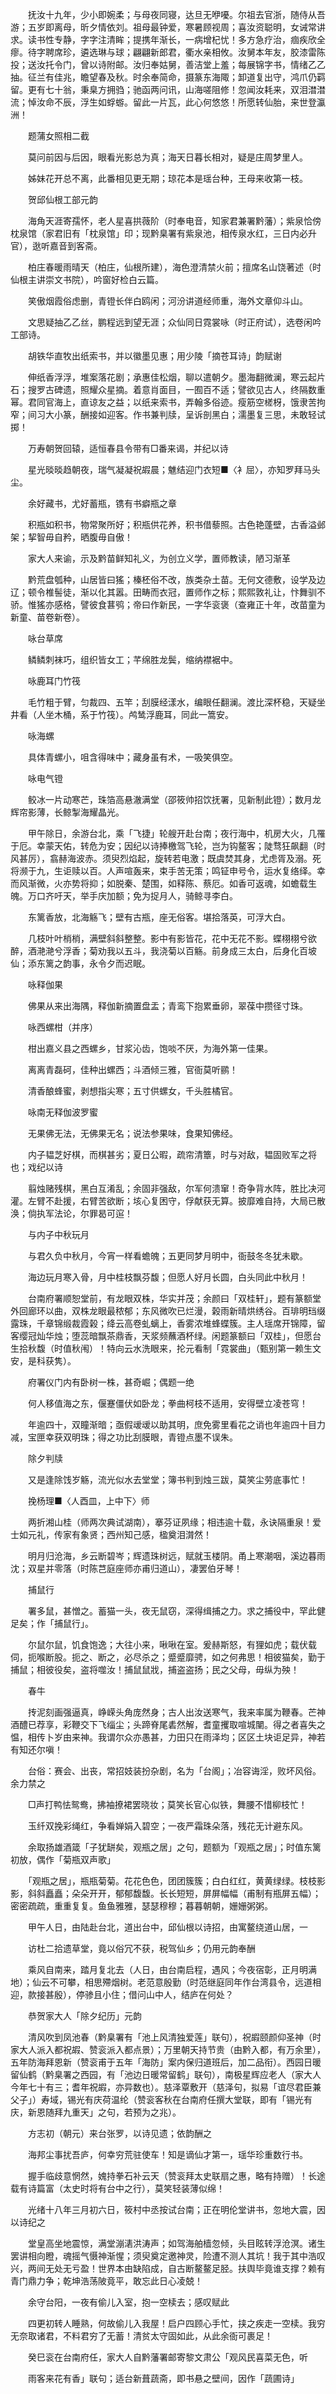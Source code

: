 <!-- { "loadSidebar": true } -->
　　抚汝十九年，少小即婉柔；与母夜同寝，达旦无咿嚘。尔祖去官浙，随侍从吾游；五岁即离母，昕夕情依刘。祖母最钟爱，寒暑顾视周；喜汝资聪明，女诫常讲求。读书性专静，字字注清眸；提携年渐长，一病增杞忧！多方急疗治，痼疾欣全瘳。待字聘席珍，遴选琳与球；翩翩新郎君，衢水亲相攸。汝舅本年友，胶漆雷陈投；送汝托令门，曾以诗附邮。汝归奉姑舅，善洁堂上羞；每展锦字书，情绪乙乙抽。征兰有佳兆，瞻望春及秋。时余奉简命，摄篆东海陬；卸道复出守，鸿爪仍羁留。更有七十翁，秉臬方拥驺；驰函两问讯，山海嗟阻修！忽闻汝耗来，双泪澘澘流；悼汝命不辰，浮生如蜉蝣。留此一片瓦，此心何悠悠！所愿转仙胎，来世登瀛洲！

　　题蒲女照相二截

　　莫问前因与后因，眼看光影总为真；海天日暮长相对，疑是庄周梦里人。

　　姊妹花开总不离，此番相见更无期；琼花本是瑶台种，王母来收第一枝。

　　贺邱仙根工部元韵

　　海角天涯寄孺怀，老人星喜拱薇阶（时奉电音，知家君兼署黔藩）；紫泉恰傍枕泉馆（家君旧有「枕泉馆」印；现黔臬署有紫泉池，相传泉水红，三日内必升官），逖听嘉音到客斋。

　　柏庄春暖雨晴天（柏庄，仙根所建），海色澄清禁火前；擅席名山饶著述（时仙根主讲崇文书院），吟窗好检白云篇。

　　笑傲烟霞俗虑删，青镫长伴白鸥闲；河汾讲道经师重，海外文章仰斗山。

　　文思疑抽乙乙丝，鹏程远到望无涯；众仙同日霓裳咏（时正府试），选卷闲吟工部诗。

　　胡铁华直牧出纸索书，并以徽墨见惠；用少陵「摘苍耳诗」韵赋谢

　　伸纸香浮浮，堆案落花剧；承惠佳松烟，聊以遣朝夕。墨海翻微澜，寒云起片石；搜罗古碑遗，照耀众星摘。着意肖面目，一囿百不适；譬欲见古人，终隔数重幂。君同官海上，直谅友之益；以纸来索书，弄翰多俗迹。瘦筋空槎枒，饿隶苦拘窄；间习大小篆，酬接如迎客。作书兼判牍，呈诉剖黑白；濡墨复三思，未敢轻试掷！

　　万寿朝贺回辕，适恒春县令带有□番来谒，并纪以诗

　　星光晱晱趋朝夜，瑞气凝凝祝嘏晨；魋结迎门衣短■〈衤屈〉，亦知罗拜马头尘。

　　余好藏书，尤好蓄瓶，镌有书癖瓶之章

　　积瓶如积书，物常聚所好；积瓶供花养，积书借藜照。古色艳蓬壁，古香溢邺架；挈智毋自矜，晒腹毋自傲！

　　家大人来谕，示及黔苗鲜知礼义，为创立义学，置师教读，陋习渐革

　　黔荒盘瓠种，山居皆曰猺；榛柸俗不改，族类杂土苗。无何文德敷，设学及边辽；顿令椎髻徒，渐以化其嚣。田畴而衣冠，置师作之标；熙熙敦礼让，忭舞驯不骄。惟猺亦感格，譬彼食葚鸮；帝曰作新民，一字华衮褒（查雍正十年，改苗童为新童、苗卷新卷）。

　　咏台草席

　　鳞鳞刺袜巧，组织皆女工；芊绵胜龙鬓，缩纳襟裾中。

　　咏鹿耳门竹筏

　　毛竹粗于臂，匀裁四、五竿；刮膜经漾水，编眼任翻澜。渡比深杯稳，天疑坐井看（人坐木桶，系于竹筏）。鸬鸶浮鹿耳，同此一篙安。

　　咏海螺

　　具体青螺小，咀含得味中；藏身虽有术，一吸笑俱空。

　　咏电气镫

　　鲛冰一片动寒芒，珠箔高悬澈满堂（邵筱帅招饮抚署，见新制此镫）；数月龙辉帘影薄，长鲸掣海耀晶光。

　　甲午除日，余游台北，乘「飞捷」轮艘开赴台南；夜行海中，机房大火，几罹于厄。幸蒙天佑，转危为安；因纪以诗捧檄驾飞轮，岂为钩鳌客；陡骛狂飙翻（时风甚厉），翕赫海波赤。须臾烈焰起，旋转若电激；既虞焚其身，尤虑胥及溺。死将濒于九，生讵赎以百。人声喧轰来，束手苦无策；鸣钲申号令，运水复络绎。幸而风渐微，火亦势将抑；如脱秦、楚围，如释陈、蔡厄。如香可返魂，如蟾载生魄。万口齐吁天，举手庆加额；免为捉月人，骑鲸寻李白。

　　东篱香放，北海觞飞；壁有古瓶，座无俗客。堪拾落英，可浮大白。

　　几枝叶叶梢梢，满壁斜斜整整。影中有影皆花，花中无花不影。蝶栩栩兮欲醉，酒滟滟兮浮香；菊劝我以五斗，我浇菊以百觞。前身成三太白，后身化百坡仙；添东篱之韵事，永令夕而迟眠。

　　咏释伽果

　　佛果从来出海隅，释伽新摘置盘盂；青鸾下抱累垂卵，翠葆中攒径寸珠。

　　咏西螺柑（并序）

　　柑出嘉义县之西螺乡，甘浆沁齿，饱啖不厌，为海外第一佳果。

　　离离青磊砢，佳种出螺西；斗酒倾三雅，官衙莫听鹂！

　　清香酿蜂蜜，剥想指尖寒；五寸供螺女，千头胜橘官。

　　咏南无释伽波罗蜜

　　无果佛无法，无佛果无名；说法参果味，食果知佛经。

　　内子韫芝好棋，而棋甚劣；夏日公暇，疏帘清簟，时与对敌，韫固败军之将也；戏纪以诗

　　翦烛赌残棋，黑白互淆乱；余固非强敌，尔军何溃窜！奇争背水阵，胜比决河灌。左臂不赴援，右臂苦欲断；垓心复困守，俘献获无算。披靡难自持，大局已散涣；倘执军法论，尔罪曷可逭！

　　与内子中秋玩月

　　与君久负中秋月，今宵一样看蟾魄；五更同梦月明中，衙鼓冬冬犹未歇。

　　海边玩月寒入骨，月中桂枝飘芬馥；但愿人好月长圆，白头同此中秋月！

　　台南府署顺恕堂前，有龙眼双株，华实并茂；余颜曰「双桂轩」，题有篆额堂外回廊环以曲，双株龙眼最秾郁；东风微吹已烂漫，榖雨新晴烘绣谷。百琲明珰缀露珠，千章锦缎裁霞榖；绛云高卷虬螭上，香雾浓堆蜂蝶簇。主人瑶席开锦障，留客缨冠灿华烛；堕蕊暗飘茶鼎香，天浆频蘸酒杯绿。闲题篆额曰「双桂」，但愿台生拾秋馥（时值秋闱）！特向云水洗眼来，抡元看制「霓裳曲」（甄别第一赖生文安，是科获隽）。

　　府署仪门内有卧树一株，甚奇崛；偶题一绝

　　何人移值海之东，偃蹇僵伏如卧龙；拳曲柯枝不适用，安得壁立凌苍穹！

　　年逾四十，双瞳渐暗；亟假叆叆以助其明，庶免雾里看花之诮也年逾四十目力减，宝匣幸获双明珠；得之功比刮膜眼，青镫点墨不误朱。

　　除夕判牍

　　又是逢除饯岁觞，流光似水去堂堂；簿书判到烛三跋，莫笑尘劳底事忙！

　　挽杨理■〈人酉皿，上中下〉师

　　两折湘山桂（师两次典试湖南），搴芬证夙缘；相违逾十载，永诀隔重泉！爱士如元礼，传家有象贤；西州知己感，楹奠泪潸然！

　　明月归沧海，乡云断碧岑；辉遗珠树远，赋就玉楼阴。甬上寒潮咽，溪边暮雨沈；双星并零落（时陈芑庭座师亦甫归道山），凄罢伯牙琴！

　　捕鼠行

　　署多鼠，甚憎之。蓄猫一头，夜无鼠窃，深得缉捕之力。求之捕役中，罕此健足矣；作「捕鼠行」。

　　尔鼠尔鼠，饥食饱逸；大往小来，啾啾在室。爰赫斯怒，有狸如虎；载伏载伺，扼喉断股。扼之、断之，必尽杀之；蹙蹙靡骋，如之何弗思！相彼猫矣，勤于捕鼠；相彼役矣，盗将噬汝！捕鼠鼠戕，捕盗盗扬；民之父母，毋纵为殃！

　　春牛

　　抟泥刻画强逼真，峥嵘头角庞然身；古人出汝送寒气，我来率属为鞭春。芒神酒醴已荐享，彩鞭交下飞缁尘；头蹄脊尾砉然解，耆童攫取喧城闉。得之者喜失之愠，相传卜岁由来神。我谓尔众亦愚甚，力田只在雨泽均；区区土块讵足异，神若有知还尔嗔！

　　台俗：赛会、出丧，常招妓装扮杂剧，名为「台阁」；冶容诲淫，败坏风俗。余力禁之

　　□声打鸭怯鸳鸯，拂袖撩裙罢晓妆；莫笑长官心似铁，舞腰不惜柳枝忙！

　　玉纤双挽彩绳红，争看婵娟入碧空；一夜严霜珠朵落，残花无计避东风。

　　余取扬雄酒箴「子犹缾矣，观瓶之居」之句，题额为「观瓶之居」；时值东篱初放，偶作「菊瓶双声歌」

　　「观瓶之居」，瓶瓶菊菊。花花色色，团团簇簇；白白红红，黄黄绿绿。枝枝影影，斜斜矗矗；朵朵开开，郁郁馥馥。长长短短，屏屏幅幅（甫制有瓶屏五幅）；密密疏疏，重重复复。鱼鱼雅雅，瑟瑟穆穆；暮暮朝朝，姗姗粥粥。

　　甲午人日，由陆赴台北，道出台中，邱仙根以诗招，由寓鳌绕道山居，一

　　访杜二拾遗草堂，竟以俗冗不获，税驾仙乡；仍用元韵奉酬

　　乘风自南来，踏月复北去（人日，由台南启程，遇风；今夜宿彰，正月明满地）；仙云不可攀，相思殢烟树。老范意殷勤（时范继庭同年作台湾县令，远道相迎，款接甚殷），停骖且小住；借问山中人，结庐在何处？

　　恭贺家大人「除夕纪历」元韵

　　清风吹到凤池春（黔臬署有「池上风清独爱莲」联句），祝嘏颐颜仰圣神（时家大人派入都祝嘏、赞衮派入都点景）；万里朝天持节贵（由黔入都，有万余里），五年防海拜恩新（赞衮甫于五年「海防」案内保归道班后，加二品衔）。西园日暖留仙鹤（黔臬署之西园，有「池边日暖常留鹤」联句），南极星辉应老人（家大人今年七十有三；耆年祝嘏，亦异数也）。慈泽覃敷开（慈泽句，拟易「谊尽君臣兼父子」）寿域，锡光有庆荷温纶（赞衮客秋在台南府任撰大堂联，即有「锡光有庆，新恩随拜九重天」之句，若预为之兆）。

　　方志初（朝元）来台张罗，以诗见遗；依韵酬之

　　海邦尘事扰吾庐，何幸穷荒驻使车！知是谪仙才第一，瑶华珍重数行书。

　　握手临歧意惘然，媿持拳石补云天（赞衮拜太史联扇之惠，略有持赠）！长途载有诗篇富（太史时将有台中之行），莫笑轻装薄似绵！

　　光绪十八年三月初六日，筱村中丞按试台南；正在明伦堂讲书，忽地大震，因以诗纪之

　　堂皇高坐地震惊，满堂漰湱洪涛声；如驾海舶樯忽倾，头目眩转浮沧溟。诸生罢讲相向瞪，魂摇气慑神渐惺；须臾奠定邀神灵，险遭不测人其坑！我于其中浩叹兴，两间无处无亏盈！世界本由缺陷成，自古断鳌鳌足胫。扶舆毕竟谁支撑？赖有青门鼎力争；乾坤浩荡陂竟平，敢忘此日心凌兢！

　　余守台阳，一夜有偷儿入室，抱一空椟去；感叹赋此

　　四更初转人睡熟，何故偷儿入我屋！启户四顾心手忙，挟之疾走一空椟。我穷无奈取诸君，不料君穷了无蓄！清贫太守固如此，从此余衙可裹足！

　　癸巳衮在台南府任，家大人自黔藩署邮寄黎文肃公「观风民喜菜无色，听

　　雨客来花有香」联句；适台新葺蔬斋，即书悬之壁间，因作「蔬圃诗」

